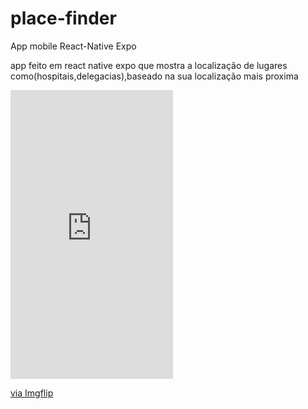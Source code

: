 # place-finder
App mobile React-Native Expo

app feito em react native expo que mostra a localização de lugares como(hospitais,delegacias),baseado na sua localização mais proxima 

<div style="width:260px;max-width:100%;"><div style="height:0;padding-bottom:177.69%;position:relative;"><iframe width="260" height="462" style="position:absolute;top:0;left:0;width:100%;height:100%;" frameBorder="0" src="https://imgflip.com/embed/3w4nf3"></iframe></div><p><a href="https://imgflip.com/gif/3w4nf3">via Imgflip</a></p></div>
